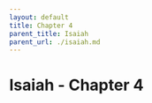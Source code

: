 ```yaml
---
layout: default
title: Chapter 4
parent_title: Isaiah
parent_url: ./isaiah.md
---
```


# Isaiah - Chapter 4
